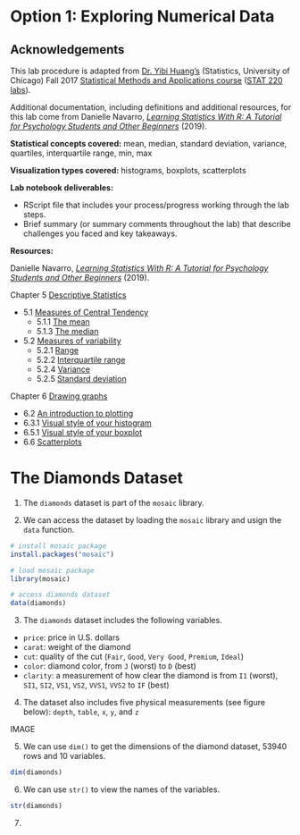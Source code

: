 # Option 1: Exploring Numerical Data

## Acknowledgements

This lab procedure is adapted from [Dr. Yibi Huang’s](http://www.stat.uchicago.edu/~yibi/) (Statistics, University of Chicago) Fall 2017 [Statistical Methods and Applications course](http://www.stat.uchicago.edu/~yibi/teaching/stat220/17aut/) ([STAT 220 labs](http://www.stat.uchicago.edu/~yibi/s220/labs/)).

Additional documentation, including definitions and additional resources, for this lab come from Danielle Navarro, [*Learning Statistics With R: A Tutorial for Psychology Students and Other Beginners*](https://learningstatisticswithr.com/book/) (2019).

**Statistical concepts covered:** mean, median, standard deviation, variance, quartiles, interquartile range, min, max

**Visualization types covered:** histograms, boxplots, scatterplots

**Lab notebook deliverables:**
- RScript file that includes your process/progress working through the lab steps.
- Brief summary (or summary comments throughout the lab) that describe challenges you faced and key takeaways.

**Resources:**

Danielle Navarro, [*Learning Statistics With R: A Tutorial for Psychology Students and Other Beginners*](https://learningstatisticswithr.com/book/) (2019).

Chapter 5 [Descriptive Statistics](https://learningstatisticswithr.com/book/descriptives.html)
- 5.1 [Measures of Central Tendency](https://learningstatisticswithr.com/book/descriptives.html#centraltendency)
  * 5.1.1 [The mean](https://learningstatisticswithr.com/book/descriptives.html#mean)
  * 5.1.3 [The median](https://learningstatisticswithr.com/book/descriptives.html#median)
- 5.2 [Measures of variability](https://learningstatisticswithr.com/book/descriptives.html#var)
  * 5.2.1 [Range](https://learningstatisticswithr.com/book/descriptives.html#range)
  * 5.2.2 [Interquartile range](https://learningstatisticswithr.com/book/descriptives.html#interquartile-range)
  * 5.2.4 [Variance](https://learningstatisticswithr.com/book/descriptives.html#variance)
  * 5.2.5 [Standard deviation](https://learningstatisticswithr.com/book/descriptives.html#sd)

Chapter 6 [Drawing graphs](https://learningstatisticswithr.com/book/graphics.html)
- 6.2 [An introduction to plotting](https://learningstatisticswithr.com/book/graphics.html#introplotting)
- 6.3.1 [Visual style of your histogram](https://learningstatisticswithr.com/book/graphics.html#visual-style-of-your-histogram)
- 6.5.1 [Visual style of your boxplot](https://learningstatisticswithr.com/book/graphics.html#visual-style-of-your-boxplot)
- 6.6 [Scatterplots](https://learningstatisticswithr.com/book/graphics.html#scatterplots)

# The Diamonds Dataset

1. The `diamonds` dataset is part of the `mosaic` library.

2. We can access the dataset by loading the `mosaic` library and usign the `data` function.

```R
# install mosaic package
install.packages("mosaic")

# load mosaic package
library(mosaic)

# access diamonds dataset
data(diamonds)
```

3. The `diamonds` dataset includes the following variables.
- `price`: price in U.S. dollars
- `carat`: weight of the diamond
- `cut`: quality of the cut (`Fair`, `Good`, `Very Good`, `Premium`, `Ideal`)
- `color`: diamond color, from `J` (worst) to `D` (best)
- `clarity`: a measurement of how clear the diamond is from `I1` (worst), `SI1`, `SI2`, `VS1`, `VS2`, `VVS1`, `VVS2` to `IF` (best)

4. The dataset also includes five physical measurements (see figure below): `depth`, `table`, `x`, `y`, and `z`

IMAGE

5. We can use `dim()` to get the dimensions of the diamond dataset, 53940 rows and 10 variables.
```R
dim(diamonds)
```

6. We can use `str()` to view the names of the variables.
```R
str(diamonds)
```

7. 
